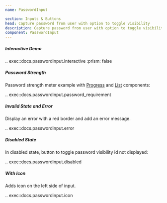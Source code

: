 ```yaml
---
name: PasswordInput

section: Inputs & Buttons
head: Capture password from user with option to toggle visibility
description: Capture password from user with option to toggle visibility
component: PasswordInput
---
```


##### Interactive Demo

.. exec::docs.passwordinput.interactive
    :prism: false

##### Password Strength

Password strength meter example with [Progress](/components/progress) and 
[List](/components/list) components:

.. exec::docs.passwordinput.password_requirement


##### Invalid State and Error

Display an error with a red border and add an error message.

.. exec::docs.passwordinput.error

##### Disabled State

In disabled state, button to toggle password visibility id not displayed:

.. exec::docs.passwordinput.disabled

##### With Icon

Adds icon on the left side of input.

.. exec::docs.passwordinput.icon

